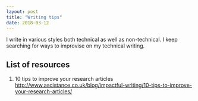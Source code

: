 ```yaml
---
layout: post
title: "Writing tips"
date: 2018-03-12
---
```


I write in various styles both technical as well as non-technical. I keep searching for ways to improvise on my technical writing. 

## List of resources

1. 10 tips to improve your research articles <href> http://www.ascistance.co.uk/blog/impactful-writing/10-tips-to-improve-your-research-articles/ </href>

